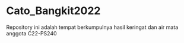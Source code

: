 # Cato_Bangkit2022
Repository ini adalah tempat berkumpulnya hasil keringat dan air mata anggota C22-PS240
